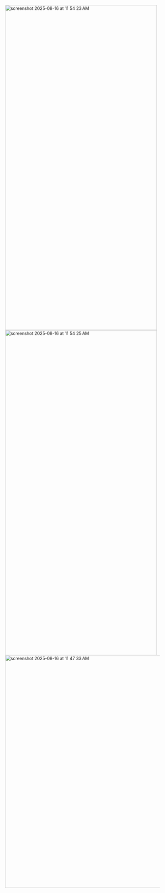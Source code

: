 <img width="494" height="1054" alt="screenshot 2025-08-16 at 11 54 23 AM" src="https://github.com/user-attachments/assets/5a5ccd8a-76a5-4bff-9ebc-d392e5a16a0e" />
<img width="494" height="1054" alt="screenshot 2025-08-16 at 11 54 25 AM" src="https://github.com/user-attachments/assets/e7239794-443a-4ca7-9b9c-4f055aa74b88" />
<img width="908" height="755" alt="screenshot 2025-08-16 at 11 47 33 AM" src="https://github.com/user-attachments/assets/8dee9907-184a-4208-8d40-8cf305324fd5" />
